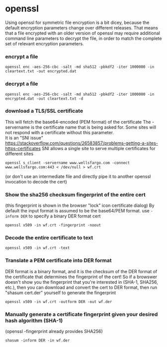 # openssl

Using openssl for symmetric file encryption is a bit dicey, because the default encryption parameters change over different releases.   That means that a file encrypted with an older version of openssl may require additional command line parameters to decrypt the file, in order to match the complete set of relevant encryption parameters.

### encrypt a file
```
openssl enc -aes-256-cbc -salt -md sha512 -pbkdf2 -iter 1000000 -in cleartext.txt -out encrypted.dat
```
### decrypt a file
```
openssl enc -aes-256-cbc -salt -md sha512 -pbkdf2 -iter 1000000 -in encrypted.dat -out cleartext.txt -d
```
### download a TLS/SSL certificate
This will fetch the base64-encoded (PEM format) of the certificate
The -servername <servername> is the certificate name that is being asked for.  Some sites will not respond with a certificate without this parameter.  
It is an "SNI issue" https://stackoverflow.com/questions/26583857/problems-getting-a-sites-https-certificates
SNI allows a single site to serve multiple certificates for different sites
```
openssl s_client -servername www.wellsfargo.com -connect www.wellsfargo.com:443 < /dev/null > wf.crt
```
(or don't use an intermediate file and directly pipe it to another openssl invocation to decode the cert)
### Show the sha256 checksum fingerprint of the entire cert
(this fingerprint is shown in the browser "lock" icon certificate dialog)
By default the input format is assumed to be the base64/PEM format.  use `-inform DER` to specify a binary DER format cert
```
openssl x509 -in wf.crt -fingerprint -noout
```
### Decode the entire certificate to text
```
openssl x509 -in wf.crt -text
```
### Translate a PEM certificate into DER format
DER format is a binary format, and it is the checksum of the DER format of the certificate that determines the fingerprint of the cert!   So if a browswer doesn't show you the fingerprint that you're interested in (SHA-1, SHA256, etc.), then you can download and convert the cert to DER format, then run "shasum <args> cert.der" yourself to generate the fingerprint
```
openssl x509 -in wf.crt -outform DER -out wf.der
```
### Manually generate a certificate fingerprint given your desired hash algorithm (SHA-1)
(openssl -fingerprint already provides SHA256)
```
shasum -inform DER -in wf.der
```

